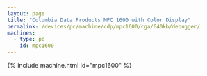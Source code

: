```yaml
---
layout: page
title: "Columbia Data Products MPC 1600 with Color Display"
permalink: /devices/pc/machine/cdp/mpc1600/cga/640kb/debugger/
machines:
  - type: pc
    id: mpc1600
---
```


{% include machine.html id="mpc1600" %}
